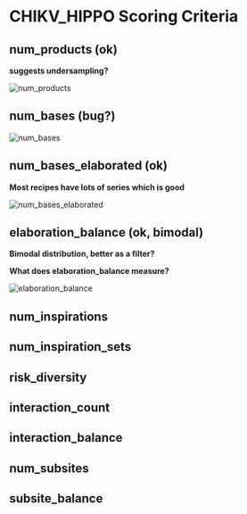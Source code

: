 # CHIKV_HIPPO Scoring Criteria

## num_products (ok)

**suggests undersampling?**

![num_products](https://github.com/user-attachments/assets/a655bdbd-6ae2-4c51-8b08-d947bbf3a5a7)

## num_bases (bug?)

![num_bases](https://github.com/user-attachments/assets/3c01c403-eff4-4145-b590-711323ba6ecf)

## num_bases_elaborated (ok)

**Most recipes have lots of series which is good**

![num_bases_elaborated](https://github.com/user-attachments/assets/6a5c03cd-26ec-401b-849f-b6723bd26b36)

## elaboration_balance (ok, bimodal)

**Bimodal distribution, better as a filter?**

**What does elaboration_balance measure?**

![elaboration_balance](https://github.com/user-attachments/assets/652992d7-ed44-4123-a3c6-6eb6cb4f34fd)

## num_inspirations

## num_inspiration_sets

## risk_diversity

## interaction_count

## interaction_balance

## num_subsites

## subsite_balance
